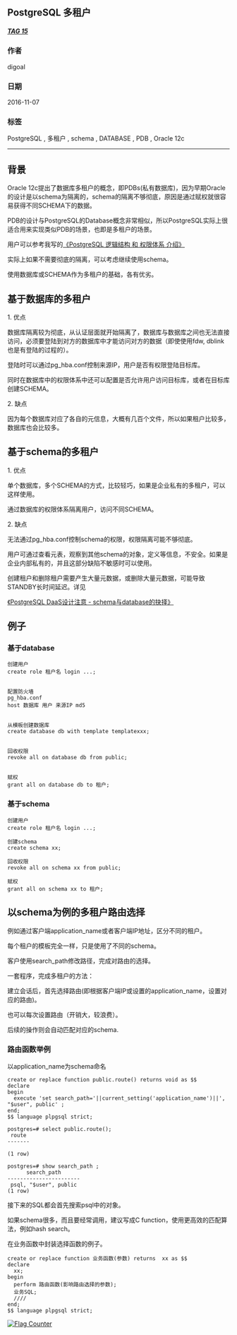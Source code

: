 ## PostgreSQL 多租户
##### [TAG 15](../class/15.md)
                
### 作者               
digoal                
                
### 日期              
2016-11-07                  
                
### 标签              
PostgreSQL , 多租户 , schema , DATABASE , PDB , Oracle 12c                                             
                
----              
                
## 背景
Oracle 12c提出了数据库多租户的概念，即PDBs(私有数据库)，因为早期Oracle的设计是以schema为隔离的，schema的隔离不够彻底，原因是通过赋权就很容易获得不同SCHEMA下的数据。  
  
PDB的设计与PostgreSQL的Database概念非常相似，所以PostgreSQL实际上很适合用来实现类似PDB的场景，也即是多租户的场景。  
  
用户可以参考我写的[《PostgreSQL 逻辑结构 和 权限体系 介绍》](../201605/20160510_01.md)  
  
实际上如果不需要彻底的隔离，可以考虑继续使用schema。  
  
使用数据库或SCHEMA作为多租户的基础，各有优劣。  
  
## 基于数据库的多租户
1\. 优点  
  
数据库隔离较为彻底，从认证层面就开始隔离了，数据库与数据库之间也无法直接访问，必须要登陆到对方的数据库中才能访问对方的数据（即使使用fdw, dblink也是有登陆的过程的）。  
  
登陆时可以通过pg_hba.conf控制来源IP，用户是否有权限登陆目标库。  
  
同时在数据库中的权限体系中还可以配置是否允许用户访问目标库，或者在目标库创建SCHEMA。  
  
2\. 缺点  
  
因为每个数据库对应了各自的元信息，大概有几百个文件，所以如果租户比较多，数据库也会比较多。   
  
## 基于schema的多租户
1\. 优点  
  
单个数据库，多个SCHEMA的方式，比较轻巧，如果是企业私有的多租户，可以这样使用。  
  
通过数据库的权限体系隔离用户，访问不同SCHEMA。  
  
2\. 缺点  
  
无法通过pg_hba.conf控制schema的权限，权限隔离可能不够彻底。  
  
用户可通过查看元表，观察到其他schema的对象，定义等信息，不安全。如果是企业内部私有的，并且这部分缺陷不敏感时可以使用。    
  
创建租户和删除租户需要产生大量元数据，或删除大量元数据，可能导致STANDBY长时间延迟。详见    
  
[《PostgreSQL DaaS设计注意 - schema与database的抉择》](../201610/20161012_01.md)  
  
## 例子
### 基于database
```
创建用户
create role 租户名 login ...;


配置防火墙
pg_hba.conf
host 数据库 用户 来源IP md5


从模板创建数据库
create database db with template templatexxx;


回收权限
revoke all on database db from public;


赋权
grant all on database db to 租户;
```
  
### 基于schema
```
创建用户
create role 租户名 login ...;

创建schema
create schema xx;

回收权限
revoke all on schema xx from public;

赋权
grant all on schema xx to 租户;
```
  
## 以schema为例的多租户路由选择
例如通过客户端application_name或者客户端IP地址，区分不同的租户。  
  
每个租户的模板完全一样，只是使用了不同的schema。  
  
客户使用search_path修改路径，完成对路由的选择。  
  
一套程序，完成多租户的方法：  
  
建立会话后，首先选择路由(即根据客户端IP或设置的application_name，设置对应的路由)。    

也可以每次设置路由（开销大，较浪费）。  
  
后续的操作则会自动匹配对应的schema.  
   
### 路由函数举例
以application_name为schema命名  
  
```
create or replace function public.route() returns void as $$
declare  
begin
  execute 'set search_path='||current_setting('application_name')||', "$user", public' ;
end;
$$ language plpgsql strict;
```
  
```
postgres=# select public.route();
 route 
-------
 
(1 row)

postgres=# show search_path ;
      search_path      
-----------------------
 psql, "$user", public
(1 row)
```
   
接下来的SQL都会首先搜索psql中的对象。  
  
如果schema很多，而且要经常调用，建议写成C function，使用更高效的匹配算法，例如hash search。    
   
在业务函数中封装选择函数的例子。   
  
```
create or replace function 业务函数(参数) returns  xx as $$
declare
  xx;
begin
  perform 路由函数(影响路由选择的参数);
  业务SQL;
  ////
end;
$$ language plpgsql strict;
```
    
     
     
        
  
<a rel="nofollow" href="http://info.flagcounter.com/h9V1"  ><img src="http://s03.flagcounter.com/count/h9V1/bg_FFFFFF/txt_000000/border_CCCCCC/columns_2/maxflags_12/viewers_0/labels_0/pageviews_0/flags_0/"  alt="Flag Counter"  border="0"  ></a>  
  
